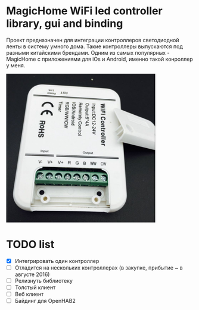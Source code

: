 # MagicHome WiFi led controller library, gui and binding
Проект предназначен для интеграции контроллеров светодиодной ленты в систему умного дома. Такие контроллеры выпускаются под разными китайскими брендами. Одним из самых популярных - MagicHome c приложениями для iOs и Android, именно такой конроллер у меня.

<img src="readme/controller.jpg" width="400" height="400" alt="Фото контроллера" title="Именно такой контроллер использую я"/>

# TODO list
- [x] Интегрировать один контроллер 
- [ ] Отладится на нескольких контроллерах (в закупке, прибытие ~ в августе 2016)
- [ ] Релизнуть библиотеку
- [ ] Толстый клиент
- [ ] Веб клиент
- [ ] Байдинг для OpenHAB2
